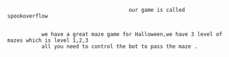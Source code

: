                                            our game is called spookoverflow
                                           
                                           
               we have a great maze game for Halloween,we have 3 level of mazes which is level 1,2,3
               all you need to control the bot to pass the maze . 
                     

